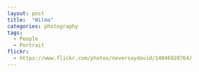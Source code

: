 ```yaml
---
layout: post
title:  "Wilma"
categories: photography
tags:
  - People
  - Portrait
flickr: 
  - https://www.flickr.com/photos/neversaydavid/14046928764/
---
```


